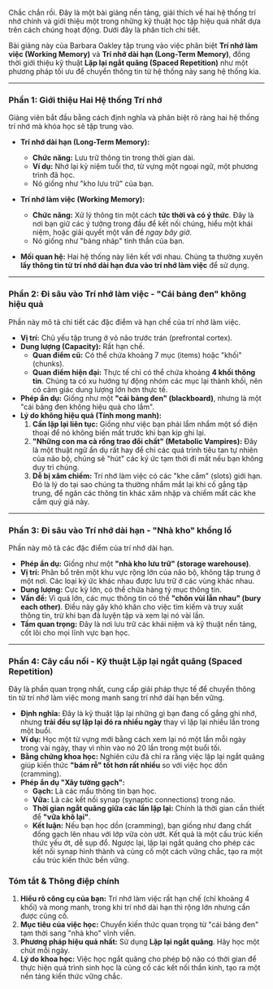 Chắc chắn rồi. Đây là một bài giảng nền tảng, giải thích về hai hệ thống trí nhớ chính và giới thiệu một trong những kỹ thuật học tập hiệu quả nhất dựa trên cách chúng hoạt động. Dưới đây là phân tích chi tiết.

Bài giảng này của Barbara Oakley tập trung vào việc phân biệt **Trí nhớ làm việc (Working Memory)** và **Trí nhớ dài hạn (Long-Term Memory)**, đồng thời giới thiệu kỹ thuật **Lặp lại ngắt quãng (Spaced Repetition)** như một phương pháp tối ưu để chuyển thông tin từ hệ thống này sang hệ thống kia.

---

### Phần 1: Giới thiệu Hai Hệ thống Trí nhớ

Giảng viên bắt đầu bằng cách định nghĩa và phân biệt rõ ràng hai hệ thống trí nhớ mà khóa học sẽ tập trung vào.

*   **Trí nhớ dài hạn (Long-Term Memory):**
    *   **Chức năng:** Lưu trữ thông tin trong thời gian dài.
    *   **Ví dụ:** Nhớ lại kỷ niệm tuổi thơ, từ vựng một ngoại ngữ, một phương trình đã học.
    *   Nó giống như "kho lưu trữ" của bạn.

*   **Trí nhớ làm việc (Working Memory):**
    *   **Chức năng:** Xử lý thông tin một cách **tức thời và có ý thức**. Đây là nơi bạn giữ các ý tưởng trong đầu để kết nối chúng, hiểu một khái niệm, hoặc giải quyết một vấn đề *ngay bây giờ*.
    *   Nó giống như "bảng nháp" tinh thần của bạn.

*   **Mối quan hệ:** Hai hệ thống này liên kết với nhau. Chúng ta thường xuyên **lấy thông tin từ trí nhớ dài hạn đưa vào trí nhớ làm việc** để sử dụng.

---

### Phần 2: Đi sâu vào Trí nhớ làm việc - "Cái bảng đen" không hiệu quả

Phần này mô tả chi tiết các đặc điểm và hạn chế của trí nhớ làm việc.

*   **Vị trí:** Chủ yếu tập trung ở vỏ não trước trán (prefrontal cortex).
*   **Dung lượng (Capacity):** Rất hạn chế.
    *   **Quan điểm cũ:** Có thể chứa khoảng 7 mục (items) hoặc "khối" (chunks).
    *   **Quan điểm hiện đại:** Thực tế chỉ có thể chứa khoảng **4 khối thông tin**. Chúng ta có xu hướng tự động nhóm các mục lại thành khối, nên có cảm giác dung lượng lớn hơn thực tế.
*   **Phép ẩn dụ:** Giống như một **"cái bảng đen" (blackboard)**, nhưng là một "cái bảng đen không hiệu quả cho lắm".
*   **Lý do không hiệu quả (Tính mong manh):**
    1.  **Cần lặp lại liên tục:** Giống như việc bạn phải lẩm nhẩm một số điện thoại để nó không biến mất trước khi bạn kịp ghi lại.
    2.  **"Những con ma cà rồng trao đổi chất" (Metabolic Vampires):** Đây là một thuật ngữ ẩn dụ rất hay để chỉ các quá trình tiêu tan tự nhiên của não bộ, chúng sẽ "hút" các ký ức tạm thời đi mất nếu bạn không duy trì chúng.
    3.  **Dễ bị xâm chiếm:** Trí nhớ làm việc có các "khe cắm" (slots) giới hạn. Đó là lý do tại sao chúng ta thường nhắm mắt lại khi cố gắng tập trung, để ngăn các thông tin khác xâm nhập và chiếm mất các khe cắm quý giá này.

---

### Phần 3: Đi sâu vào Trí nhớ dài hạn - "Nhà kho" khổng lồ

Phần này mô tả các đặc điểm của trí nhớ dài hạn.

*   **Phép ẩn dụ:** Giống như một **"nhà kho lưu trữ" (storage warehouse)**.
*   **Vị trí:** Phân bổ trên một khu vực rộng lớn của não bộ, không tập trung ở một nơi. Các loại ký ức khác nhau được lưu trữ ở các vùng khác nhau.
*   **Dung lượng:** Cực kỳ lớn, có thể chứa hàng tỷ mục thông tin.
*   **Vấn đề:** Vì quá lớn, các mục thông tin có thể **"chôn vùi lẫn nhau" (bury each other)**. Điều này gây khó khăn cho việc tìm kiếm và truy xuất thông tin, trừ khi bạn đã luyện tập và xem lại nó vài lần.
*   **Tầm quan trọng:** Đây là nơi lưu trữ các khái niệm và kỹ thuật nền tảng, cốt lõi cho mọi lĩnh vực bạn học.

---

### Phần 4: Cây cầu nối - Kỹ thuật Lặp lại ngắt quãng (Spaced Repetition)

Đây là phần quan trọng nhất, cung cấp giải pháp thực tế để chuyển thông tin từ trí nhớ làm việc mong manh sang trí nhớ dài hạn bền vững.

*   **Định nghĩa:** Đây là kỹ thuật lặp lại những gì bạn đang cố gắng ghi nhớ, nhưng **trải đều sự lặp lại đó ra nhiều ngày** thay vì lặp lại nhiều lần trong một buổi.
*   **Ví dụ:** Học một từ vựng mới bằng cách xem lại nó một lần mỗi ngày trong vài ngày, thay vì nhìn vào nó 20 lần trong một buổi tối.
*   **Bằng chứng khoa học:** Nghiên cứu đã chỉ ra rằng việc lặp lại ngắt quãng giúp kiến thức **"bám rễ" tốt hơn rất nhiều** so với việc học dồn (cramming).
*   **Phép ẩn dụ "Xây tường gạch":**
    *   **Gạch:** Là các mẩu thông tin bạn học.
    *   **Vữa:** Là các kết nối synap (synaptic connections) trong não.
    *   **Thời gian ngắt quãng giữa các lần lặp lại:** Chính là thời gian cần thiết để **"vữa khô lại"**.
    *   **Kết luận:** Nếu bạn học dồn (cramming), bạn giống như đang chất đống gạch lên nhau với lớp vữa còn ướt. Kết quả là một cấu trúc kiến thức yếu ớt, dễ sụp đổ. Ngược lại, lặp lại ngắt quãng cho phép các kết nối synap hình thành và củng cố một cách vững chắc, tạo ra một cấu trúc kiến thức bền vững.

### Tóm tắt & Thông điệp chính

1.  **Hiểu rõ công cụ của bạn:** Trí nhớ làm việc rất hạn chế (chỉ khoảng 4 khối) và mong manh, trong khi trí nhớ dài hạn thì rộng lớn nhưng cần được củng cố.
2.  **Mục tiêu của việc học:** Chuyển kiến thức quan trọng từ "cái bảng đen" tạm thời sang "nhà kho" vĩnh viễn.
3.  **Phương pháp hiệu quả nhất:** Sử dụng **Lặp lại ngắt quãng**. Hãy học một chút mỗi ngày.
4.  **Lý do khoa học:** Việc học ngắt quãng cho phép bộ não có thời gian để thực hiện quá trình sinh học là củng cố các kết nối thần kinh, tạo ra một nền tảng kiến thức vững chắc.